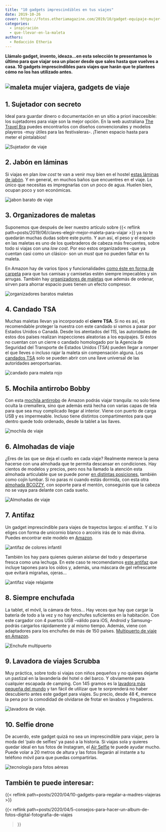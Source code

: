 ```yaml
---
title: "10 gadgets imprescindibles en tus viajes"
date: 2019-10-26
cover: https://fotos.etheriamagazine.com/2019/10/gadget-equipaje-mujer-viajera.jpg
categories: 
  - inspiración
  - que-llevar-en-la-maleta
authors: 
  - Redacción Etheria
---
```


**Llámalo gadget, invento, ideaza…en esta selección te presentamos lo último para que 
viajar sea un placer desde que sales hasta que vuelves a casa. 10 gadgets 
imprescindibles para viajes que harán que te plantees cómo no los has utilizado antes.** 

## ![maleta mujer viajera, gadgets de viaje](https://fotos.etheriamagazine.com/2019/10/gadget-equipaje-mujer-viajera.jpg "gadgets de viaje")

## 1\. Sujetador con secreto

Ideal para guardar dinero o documentación en un sitio a priori inaccesible: los 
sujetadores para viaje son la mejor opción. En la web australiana [The Travel 
Bra](https://www.thetravelbra.com) puedes encontrarlos con diseños convencionales y 
modelos playeros -muy útiles para las festivaleras-. ¡Tienen espacio hasta para meter el 
pintalabios! 

![Sujetador de viaje](https://fotos.etheriamagazine.com/2019/10/sujetador-viaje-bolsillos-secretos.jpg "Sujetador de viaje. © Travel Bra")

## 2\. Jabón en láminas

Si viajas en plan _low cost_ te van a venir muy bien en el hostel [estas láminas de 
jabón](https://amzn.to/2N9KZub). Y en general, en muchos baños que encuentres en el 
viaje. Lo único que necesitas es impregnarlas con un poco de agua. Huelen bien, ocupan 
poco y son económicas. 

![jabon barato de viaje](https://fotos.etheriamagazine.com/2019/10/jabon-barato-viaje-higiene.jpg "Higiene rápida en tus viajes. © Sodial/ Amazon")

## 3\. Organizadores de maletas

Suponemos que después de leer nuestro artículo sobre {{< reflink 
path=posts/2019/06/claves-elegir-mejor-maleta-para-viajar >}} ya no te quedarán muchas 
dudas sobre este punto. Y aun así, el peso y el espacio en las maletas es uno de los 
quebraderos de cabeza más frecuentes, sobre todo si viajas con una _low cost_. Por eso 
estos organizadores -que ya cuentan casi como un clásico- son un _must_ que no pueden 
faltar en tu maleta. 

En Amazon hay de varios tipos y funcionalidades [como éste en forma de 
carpeta](https://amzn.to/2og2GQk) para que tus camisas y camisetas estén siempre 
impecables y sin arrugas. También hay [organizadores de 
maletas](https://amzn.to/2BEopVe) que además de ordenar, sirven para ahorrar espacio 
pues tienen un efecto compresor. 

![organizadores baratos maletas](https://fotos.etheriamagazine.com/2019/10/organizador-barato-maleta.jpg "Organizadores de maleta.")

## 4\. Candado TSA

Muchas maletas llevan ya incorporado el **cierre TSA**. Si no es así, es recomendable 
proteger la nuestra con este candado si vamos a pasar por Estados Unidos o Canadá. Desde 
los atentados del 11S, las autoridades de estos dos países realizan inspecciones 
aleatorias a los equipajes. Si éstos no cuentan con un cierre o candado homologado por 
la Agencia de Seguridad del Transporte de Estados Unidos (TSA) pueden llegar a romper el 
que lleves o incluso rajar la maleta sin compensación alguna. Los [candados 
TSA](https://amzn.to/3fIlgeh) solo se pueden abrir con una llave universal de las 
autoridades aeroportuarias. 

![candado para maleta rojo](https://fotos.etheriamagazine.com/2019/10/candado-tsa.jpg "Candado TSA de Amazon.")

## 5\. Mochila antirrobo Bobby

Con esta [mochila antirrobo](https://amzn.to/3fCLLSd) de Amazon podrás viajar tranquila: 
no solo tiene oculta la cremallera, sino que además está hecha con varias capas de tela 
para que sea muy complicado llegar al interior. Viene con puerto de carga USB y es 
impermeable. Incluso tiene distintos compartimentos para que dentro quede todo ordenado, 
desde la tablet a las llaves. 

![mochila de viaje](https://fotos.etheriamagazine.com/2019/10/mochila-antirrobo.jpg "Mochila antirrobo.")

## 6\. Almohadas de viaje

¿Eres de las que se deja el cuello en cada viaje? Realmente merece la pena hacerse con 
una almohada que te permita descansar en condiciones. Hay cientos de modelos y precios, 
pero nos ha llamado la atención esta almohada articulable que se puede poner [en 
distintas posiciones](https://amzn.to/2MFyjfp), también como cojín lumbar. Si no paras 
ni cuando estás dormida, con esta otra [almohada BCOZZY](https://amzn.to/2JgrTS6), con 
soporte para el mentón, conseguirás que la cabeza no se vaya para delante con cada 
sueño. 

![Almohadas de viaje](https://fotos.etheriamagazine.com/2019/10/almohadas-cuello-viaje-avion.jpg "Almohadas de viaje.")

## 7\. Antifaz

Un gadget imprescindible para viajes de trayectos largos: el antifaz. Y si lo eliges con 
forma de unicornio blanco o arcoíris irás de lo más divina. Puedes encontrar este modelo 
en [Amazon](https://amzn.to/3CwiqlA). 

![antifaz de colores infantil](https://fotos.etheriamagazine.com/2019/10/antifaz-unicornio.jpg "Antifaz de unicornio de Amazon.")

También los hay para quienes quieran aislarse del todo y despertarse fresca como una 
lechuga. En este caso te recomendamos [este antifaz](https://amzn.to/2ByHqZ8) que 
incluye tapones para los oídos y, además, una máscara de gel refrescante que evitará 
migrañas, ojeras… 

![antifaz viaje relajante](https://fotos.etheriamagazine.com/2019/10/antifaces-terapia-viajes.jpg "Antifaces relajantes.")

## 8\. Siempre enchufada

La tablet, el móvil, la cámara de fotos… Hay veces que hay que cargar la batería de todo 
a la vez y no hay enchufes suficientes en la habitación. Con este cargador con 4 puertos 
USB –válido para iOS, Android y Samsung– podrás cargarlos rápidamente y al mismo tiempo. 
Además, viene con adaptadores para los enchufes de más de 150 países. [Multipuerto de 
viaje en Amazon](https://amzn.to/2JgIuVT). 

![Enchufe multipuerto](https://fotos.etheriamagazine.com/2019/10/enchufe-viaje-multipuerto.jpg "Cargador usb multipuerto para viajes.")

## 9\. Lavadora de viajes Scrubba

Muy práctica, sobre todo si viajas con niños pequeños y no quieres dejarte un pastizal 
en la lavandería del hotel o del barco. Y obviamente para cualquier escapada de camping. 
Con 145 gramos es la [lavadora más pequeña del mundo](https://amzn.to/364mCa3) y tan 
fácil de utilizar que te sorprenderá no haber descubierto antes este gadget para viajes. 
Su precio, desde 48 €, merece la pena por la comodidad de olvidarse de frotar en lavabos 
y fregaderos. 

![lavadora de viaje.](https://fotos.etheriamagazine.com/2019/10/lavadora-scrubba-viaje.jpg "Lavadora Scrubba de viaje.")

## 10\. Selfie drone

De acuerdo, este gadget quizá no sea un imprescindible para viajar, pero la moda del 
‘palo de selfies’ ya pasó a la historia. Si viajas sola y quieres quedar ideal en tus 
fotos de Instagram, el [Air Selfie](https://amzn.to/3STkWaQ) te puede ayudar mucho. 
Puede volar a 20 metros de altura y las fotos llegarán al instante a tu teléfono móvil 
para que puedas compartirlas. 

![tecnología para fotos aéreas](https://fotos.etheriamagazine.com/2019/10/air-selfie.jpg "Air Selfie, disponible en Amazon.")

## También te puede interesar:

{{< reflink path=posts/2020/04/10-gadgets-para-regalar-a-madres-viajeras >}} 

{{< reflink 
path=posts/2020/04/5-consejos-para-hacer-un-album-de-fotos-digital-fotografia-de-viajes 
>}}
